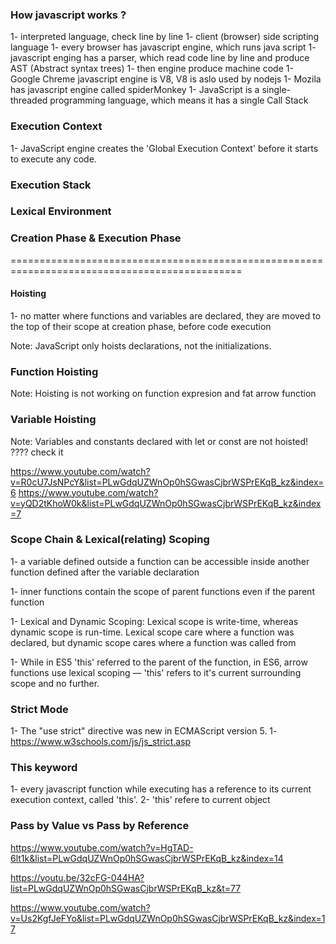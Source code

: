 ### How javascript works ?

1- interpreted language, check line by line
1- client (browser) side scripting language
1- every browser has javascript engine, which runs java script
1- javascript enging has a parser, which read code line by line and produce AST (Abstract syntax trees)
1- then engine produce machine code
1- Google Chreme javascript engine is V8, V8 is aslo used by nodejs
1- Mozila has javascript engine called spiderMonkey
1- JavaScript is a single-threaded programming language, which means it has a single Call Stack

### Execution Context

1- JavaScript engine creates the 'Global Execution Context' before it starts to execute any code. 

### Execution Stack

### Lexical Environment

### Creation Phase & Execution Phase 


==============================================================================================

#### Hoisting
1- no matter where functions and variables are declared, they are moved to the top of their scope at creation phase,
before code execution

Note: JavaScript only hoists declarations, not the initializations.

### Function Hoisting

Note:  Hoisting is not working on function expresion and fat arrow function

### Variable Hoisting
Note: Variables and constants declared with let or const are not hoisted! ???? check it

https://www.youtube.com/watch?v=R0cU7JsNPcY&list=PLwGdqUZWnOp0hSGwasCjbrWSPrEKqB_kz&index=6
https://www.youtube.com/watch?v=yQD2tKhoW0k&list=PLwGdqUZWnOp0hSGwasCjbrWSPrEKqB_kz&index=7

### Scope Chain & Lexical(relating) Scoping

 1- a variable defined outside a function can be accessible inside another function defined after the variable declaration

 1- inner functions contain the scope of parent functions even if the parent function

1- Lexical and Dynamic Scoping: Lexical scope is write-time, whereas dynamic scope is run-time. Lexical scope care where a function was declared, but dynamic scope cares where a function was called from

1- While in ES5 'this' referred to the parent of the function, in ES6, arrow functions use lexical scoping — 'this' refers to it's current surrounding scope and no further.

### Strict Mode

1- The "use strict" directive was new in ECMAScript version 5.
1- https://www.w3schools.com/js/js_strict.asp

### This keyword

1- every javascript function while executing has a reference to its current execution context, called 'this'.
2- 'this'  refere to current object

### Pass by Value vs Pass by Reference

https://www.youtube.com/watch?v=HgTAD-6lt1k&list=PLwGdqUZWnOp0hSGwasCjbrWSPrEKqB_kz&index=14

https://youtu.be/32cFG-044HA?list=PLwGdqUZWnOp0hSGwasCjbrWSPrEKqB_kz&t=77


https://www.youtube.com/watch?v=Us2KgfJeFYo&list=PLwGdqUZWnOp0hSGwasCjbrWSPrEKqB_kz&index=17





